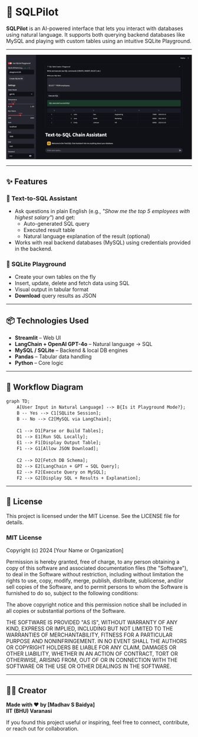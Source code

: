 # 🚀 SQLPilot

**SQLPilot** is an AI-powered interface that lets you interact with databases using natural language. It supports both querying backend databases like MySQL and playing with custom tables using an intuitive SQLite Playground.

---

![Project Structure](./assets/dasboard.jpeg)

---
## ✨ Features

### 🧠 Text-to-SQL Assistant
- Ask questions in plain English (e.g., *"Show me the top 5 employees with highest salary"*) and get:
  - Auto-generated SQL query
  - Executed result table
  - Natural language explanation of the result (optional)
- Works with real backend databases (MySQL) using credentials provided in the backend.

### 🧪 SQLite Playground
- Create your own tables on the fly
- Insert, update, delete and fetch data using SQL
- Visual output in tabular format
- **Download** query results as JSON

---

## 📦 Technologies Used

- **Streamlit** – Web UI
- **LangChain + OpenAI GPT-4o** – Natural language → SQL
- **MySQL / SQLite** – Backend & local DB engines
- **Pandas** – Tabular data handling
- **Python** – Core logic

---

## 🔁 Workflow Diagram

```mermaid
graph TD;
    A[User Input in Natural Language] --> B{Is it Playground Mode?};
    B -- Yes --> C1[SQLite Session];
    B -- No --> C2[MySQL via LangChain];

    C1 --> D1[Parse or Build Tables];
    D1 --> E1[Run SQL Locally];
    E1 --> F1[Display Output Table];
    F1 --> G1[Allow JSON Download];

    C2 --> D2[Fetch DB Schema];
    D2 --> E2[LangChain + GPT → SQL Query];
    E2 --> F2[Execute Query on MySQL];
    F2 --> G2[Display SQL + Results + Explanation];

```
---

## 📄 License

This project is licensed under the MIT License. See the LICENSE file for details.

### MIT License
Copyright (c) 2024 [Your Name or Organization]

Permission is hereby granted, free of charge, to any person obtaining a copy
of this software and associated documentation files (the "Software"), to deal
in the Software without restriction, including without limitation the rights
to use, copy, modify, merge, publish, distribute, sublicense, and/or sell
copies of the Software, and to permit persons to whom the Software is
furnished to do so, subject to the following conditions:

The above copyright notice and this permission notice shall be included in all
copies or substantial portions of the Software.

THE SOFTWARE IS PROVIDED "AS IS", WITHOUT WARRANTY OF ANY KIND, EXPRESS OR
IMPLIED, INCLUDING BUT NOT LIMITED TO THE WARRANTIES OF MERCHANTABILITY,
FITNESS FOR A PARTICULAR PURPOSE AND NONINFRINGEMENT. IN NO EVENT SHALL THE
AUTHORS OR COPYRIGHT HOLDERS BE LIABLE FOR ANY CLAIM, DAMAGES OR OTHER
LIABILITY, WHETHER IN AN ACTION OF CONTRACT, TORT OR OTHERWISE, ARISING FROM,
OUT OF OR IN CONNECTION WITH THE SOFTWARE OR THE USE OR OTHER DEALINGS IN THE
SOFTWARE.




---

## 👨‍💻 Creator

**Made with ❤️ by [Madhav S Baidya]**  
**IIT (BHU) Varanasi**

If you found this project useful or inspiring, feel free to connect, contribute, or reach out for collaboration.

